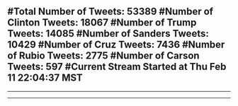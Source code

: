 #Total Number of Tweets: 53389 
#Number of Clinton Tweets: 18067
#Number of Trump Tweets: 14085
#Number of Sanders Tweets: 10429
#Number of Cruz Tweets: 7436
#Number of Rubio Tweets: 2775
#Number of Carson Tweets: 597
#Current Stream Started at Thu Feb 11 22:04:37 MST
---
---
---
